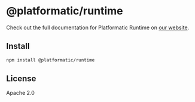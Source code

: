 # @platformatic/runtime

Check out the full documentation for Platformatic Runtime on [our website](https://docs.platformatic.dev/docs/reference/runtime/overview).

## Install

```sh
npm install @platformatic/runtime
```

## License

Apache 2.0
